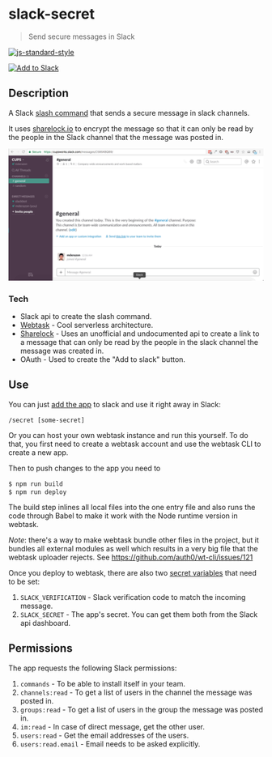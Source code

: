# slack-secret

> Send secure messages in Slack

[![js-standard-style](https://img.shields.io/badge/code%20style-standard-brightgreen.svg)](http://standardjs.com/)

<a href="https://slack.com/oauth/authorize?&client_id=2348108152.180459748356&scope=commands,users:read.email,channels:read,users:read,groups:read,im:read" target="_blank"><img alt="Add to Slack" height="40" width="139" src="https://platform.slack-edge.com/img/add_to_slack.png" srcset="https://platform.slack-edge.com/img/add_to_slack.png 1x, https://platform.slack-edge.com/img/add_to_slack@2x.png 2x" /></a>

## Description
A Slack [slash command](https://api.slack.com/slash-commands) that sends a secure message in slack channels.

It uses [sharelock.io](https://sharelock.io) to encrypt the message so that it can only be read by the people in the Slack channel that the message was posted in.

![Screenshot](screenshot.gif)

### Tech
- Slack api to create the slash command.
- [Webtask](https://webtask.io) - Cool serverless architecture.
- [Sharelock](https://sharelock.io) - Uses an unofficial and undocumented api to create a link to a message that can only be read by the people in the slack channel the message was created in.
- OAuth - Used to create the "Add to slack" button.

## Use
You can just [add the app](https://slack.com/oauth/authorize?&client_id=2348108152.180459748356&scope=commands,users:read.email,channels:read,users:read,groups:read,im:read) to slack and use it right away in Slack:
```
/secret [some-secret]
```

Or you can host your own webtask instance and run this yourself. To do that, you first need to create a webtask account and use the webtask CLI to create a new app.

Then to push changes to the app you need to
```
$ npm run build
$ npm run deploy
```
The build step inlines all local files into the one entry file and also runs the code through Babel to make it work with the Node runtime version in webtask.

*Note*: there's a way to make webtask bundle other files in the project, but it bundles all external modules as well which results in a very big file that the webtask uploader rejects. See https://github.com/auth0/wt-cli/issues/121

Once you deploy to webtask, there are also two [secret variables](https://webtask.io/docs/editor/secrets) that need to be set:
1. `SLACK_VERIFICATION` - Slack verification code to match the incoming message.
2. `SLACK_SECRET` - The app's secret.
You can get them both from the Slack api dashboard.

## Permissions
The app requests the following Slack permissions:
1. `commands` - To be able to install itself in your team.
2. `channels:read` - To get a list of users in the channel the message was posted in.
3. `groups:read` - To get a list of users in the group the message was posted in.
4. `im:read` - In case of direct message, get the other user.
5. `users:read` - Get the email addresses of the users.
6. `users:read.email` - Email needs to be asked explicitly.
